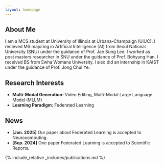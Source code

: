 ```yaml
---
layout: homepage
---
```


## About Me

I am a MCS student at University of Illinois at Urbana-Champaign (UIUC). I recieved MS majoring in Artificial Intelligence (AI) from Seoul National University (SNU) under the guidance of Prof. Jae Sung Lee. I worked as post masters researcher in SNU under the guidance of Prof. Bohyung Han. I received BS from Ewha Womans University. I also did an internship in KAIST under the guidance of Prof. Jong Chul Ye.

## Research Interests

- **Multi-Modal Generation:** Video Editing, Multi-Modal Large Language Model (MLLM)
- **Learning Paradigm:** Federated Learning

## News

- **[Jan. 2025]** Our paper about Federated Learning is accepted to Neurocomputing.
- **[Sep. 2024]** One paper Federated Learning is accepted to Scientific Reports.

{% include_relative _includes/publications.md %}


